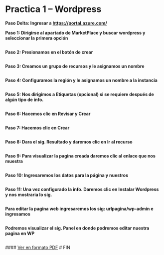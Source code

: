 #   Practica 1 – Wordpress


**Paso Delta: Ingresar a  https://portal.azure.com/**

**Paso 1: Dirigirse al apartado de MarketPlace y buscar wordpress y seleccionar la primera opción**
<p aling="center">
    <img src="./images/P_WP1.jpg" alt="">
</p>

**Paso 2: Presionamos en el botón de crear**
<p aling="center">
    <img src="./images/P_WP2.jpg" alt="">
</p>

**Paso 3: Creamos un grupo de recursos y le asignamos un nombre**
<p aling="center">
    <img src="./images/P_WP3.jpg" alt="">
</p>

**Paso 4: Configuramos la región y le asignamos un nombre a la instancia**
<p aling="center">
    <img src="./images/P_WP4.jpg" alt="">
</p>

**Paso 5: Nos dirigimos a Etiquetas  (opcional) si se requiere después de algún tipo de info.**
<p aling="center">
    <img src="./images/P_WP5.jpg" alt="">
</p>

**Paso 6: Hacemos clic en Revisar y Crear**
<p aling="center">
    <img src="./images/P_WP6.jpg" alt="">
</p>

**Paso 7: Hacemos clic en Crear**
<p aling="center">
    <img src="./images/P_WP7.jpg" alt="">
</p>

**Paso 8: Dara el sig. Resultado y daremos clic en Ir al recurso**
<p aling="center">
    <img src="./images/P_WP8.jpg" alt="">
</p>

**Paso 9: Para visualizar la pagina creada daremos clic al enlace que nos muestra**
<p aling="center">
    <img src="./images/P_WP9.jpg" alt="">
</p>

**Paso 10: Ingresaremos los datos para la página y nuestros**
<p aling="center">
    <img src="./images/P_WP10.jpg" alt="">
</p>

**Paso 11: Una vez configurado la info. Daremos clic en Instalar Wordpress y nos mostraria lo sig.**
<p aling="center">
    <img src="./images/P_WP11.jpg" alt="">
</p>

**Para editar la pagina web ingresaremos los sig: urlpagina/wp-admin	e ingresamos**
<p aling="center">
    <img src="./images/P_WP12.jpg" alt="">
</p>

**Podremos visualizar el sig. Panel en donde podremos editar nuestra pagina en WP**
<p aling="center">
    <img src="./images/P_WP13.jpg" alt="">
</p>
####  <a href="./pdf/P1.Wordpress.pdf">Ver en formato PDF</a>
# FIN